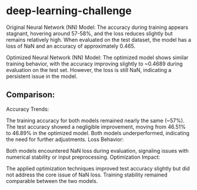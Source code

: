 # deep-learning-challenge

Original Neural Network (NN) Model:
The accuracy during training appears stagnant, hovering around 57-58%, and the loss reduces slightly but remains relatively high.
When evaluated on the test dataset, the model has a loss of NaN and an accuracy of approximately 0.465.

Optimized Neural Network (NN) Model:
The optimized model shows similar training behavior, with the accuracy improving slightly to ~0.4689 during evaluation on the test set.
However, the loss is still NaN, indicating a persistent issue in the model.


## Comparison:
Accuracy Trends:

The training accuracy for both models remained nearly the same (~57%).
The test accuracy showed a negligible improvement, moving from 46.51% to 46.89% in the optimized model.
Both models underperformed, indicating the need for further adjustments.
Loss Behavior:

Both models encountered NaN loss during evaluation, signaling issues with numerical stability or input preprocessing.
Optimization Impact:

The applied optimization techniques improved test accuracy slightly but did not address the core issue of NaN loss.
Training stability remained comparable between the two models.

